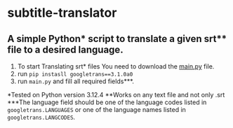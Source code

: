 
# subtitle-translator

## A simple Python* script to translate a given **srt**** file to a desired language.
1. To start Translating srt* files You need to download the [main.py](https://github.com/kfir36/subtitle-translator/blob/main/main.py) file.
2. run  `pip instasll googletrans==3.1.0a0`
3. run `main.py` and fill all required fields***.

*Tested on Python version 3.12.4
**Works on any text file and not only .srt
***The language field should be one of the language codes listed in `googletrans.LANGUAGES` or one of the language names listed in `googletrans.LANGCODES`.

